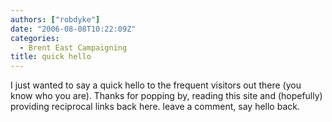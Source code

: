 ```yaml
---
authors: ["robdyke"]
date: "2006-08-08T10:22:09Z"
categories:
  - Brent East Campaigning
title: quick hello
---
```

I just wanted to say a quick hello to the frequent visitors out there (you know who you are). Thanks for popping by, reading this site and (hopefully) providing reciprocal links back here. leave a comment, say hello back.
